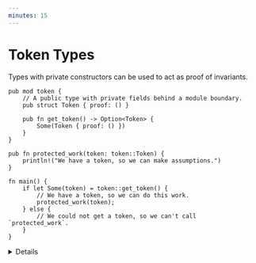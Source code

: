 ```yaml
---
minutes: 15
---
```


# Token Types

Types with private constructors can be used to act as proof of invariants.

<!-- dprint-ignore-start -->
```rust,editable
pub mod token {
    // A public type with private fields behind a module boundary.
    pub struct Token { proof: () }

    pub fn get_token() -> Option<Token> {
        Some(Token { proof: () })
    }
}

pub fn protected_work(token: token::Token) {
    println!("We have a token, so we can make assumptions.")
}

fn main() {
    if let Some(token) = token::get_token() {
        // We have a token, so we can do this work.
        protected_work(token);
    } else {
        // We could not get a token, so we can't call `protected_work`.
    }
}
```
<!-- dprint-ignore-end -->

<details>

- Motivation: We want to be able to restrict user's access to functionality
  until they've performed a specific task.

  We can do this by defining a type the API consumer cannot construct on their
  own, through privacy tools of structs and modules.

- Ask: What is the purpose of the `proof: ()` field here?

  Without `proof: ()`, `Token` would have no private fields and users would be
  able to construct values of `Token` arbitrarily.

- By putting the `Token` type behind the module `token`, users outside that
  module can't construct the value on their own as they don't have permission to
  access the `proof` field.

  The API developer gets to define methods and functions that produce these
  tokens. The user does not.

  The token becomes a proof that one has met the API developer's conditions of
  access for those tokens.

- Ask: How might an API developer accidentally introduce ways to circumvent
  this?

  Expect answers like "serialization implementations" or other parser
  implementations. Or an implementation of `Default`.

</details>
